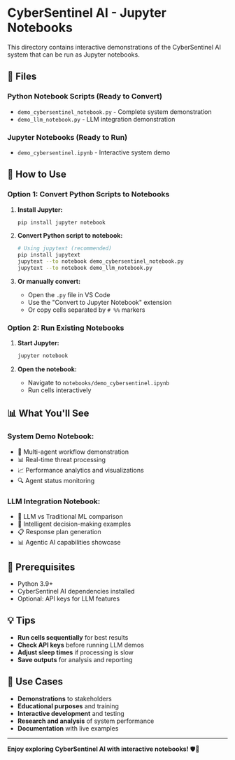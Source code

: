 # CyberSentinel AI - Jupyter Notebooks

This directory contains interactive demonstrations of the CyberSentinel AI system that can be run as Jupyter notebooks.

## 📁 Files

### **Python Notebook Scripts** (Ready to Convert)
- `demo_cybersentinel_notebook.py` - Complete system demonstration
- `demo_llm_notebook.py` - LLM integration demonstration

### **Jupyter Notebooks** (Ready to Run)
- `demo_cybersentinel.ipynb` - Interactive system demo

## 🚀 How to Use

### **Option 1: Convert Python Scripts to Notebooks**

1. **Install Jupyter:**
   ```bash
   pip install jupyter notebook
   ```

2. **Convert Python script to notebook:**
   ```bash
   # Using jupytext (recommended)
   pip install jupytext
   jupytext --to notebook demo_cybersentinel_notebook.py
   jupytext --to notebook demo_llm_notebook.py
   ```

3. **Or manually convert:**
   - Open the `.py` file in VS Code
   - Use the "Convert to Jupyter Notebook" extension
   - Or copy cells separated by `# %%` markers

### **Option 2: Run Existing Notebooks**

1. **Start Jupyter:**
   ```bash
   jupyter notebook
   ```

2. **Open the notebook:**
   - Navigate to `notebooks/demo_cybersentinel.ipynb`
   - Run cells interactively

## 📊 What You'll See

### **System Demo Notebook:**
- 🤖 Multi-agent workflow demonstration
- 📊 Real-time threat processing
- 📈 Performance analytics and visualizations
- 🔍 Agent status monitoring

### **LLM Integration Notebook:**
- 🧠 LLM vs Traditional ML comparison
- 🎯 Intelligent decision-making examples
- 📋 Response plan generation
- 📊 Agentic AI capabilities showcase

## 🔧 Prerequisites

- Python 3.9+
- CyberSentinel AI dependencies installed
- Optional: API keys for LLM features

## 💡 Tips

- **Run cells sequentially** for best results
- **Check API keys** before running LLM demos
- **Adjust sleep times** if processing is slow
- **Save outputs** for analysis and reporting

## 🎯 Use Cases

- **Demonstrations** to stakeholders
- **Educational purposes** and training
- **Interactive development** and testing
- **Research and analysis** of system performance
- **Documentation** with live examples

---

**Enjoy exploring CyberSentinel AI with interactive notebooks!** 🛡️🤖 